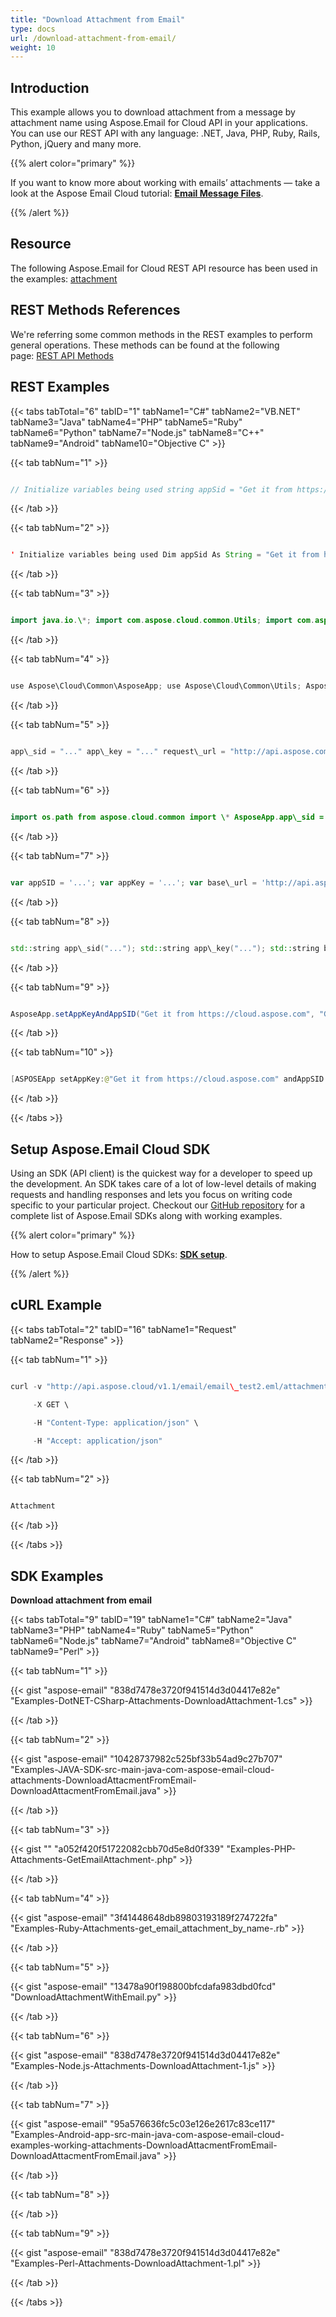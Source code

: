 ```yaml
---
title: "Download Attachment from Email"
type: docs
url: /download-attachment-from-email/
weight: 10
---
```


## **Introduction**
This example allows you to download attachment from a message by attachment name using Aspose.Email for Cloud API in your applications. You can use our REST API with any language: .NET, Java, PHP, Ruby, Rails, Python, jQuery and many more.



{{% alert color="primary" %}} 

If you want to know more about working with emails’ attachments — take a look at the Aspose Email Cloud tutorial: [**Email Message Files**](/email-message-files/).

{{% /alert %}} 
## **Resource**
The following Aspose.Email for Cloud REST API resource has been used in the examples: [attachment](https://apireference.aspose.cloud/email/#/Email/GetEmailAttachment)
## **REST Methods References**
We're referring some common methods in the REST examples to perform general operations. These methods can be found at the following page: [REST API Methods](https://apireference.aspose.cloud/email)
## **REST Examples**

{{< tabs tabTotal="6" tabID="1" tabName1="C#" tabName2="VB.NET" tabName3="Java" tabName4="PHP" tabName5="Ruby" tabName6="Python" tabName7="Node.js" tabName8="C++"  tabName9="Android" tabName10="Objective C" >}}

{{< tab tabNum="1" >}}

```java

// Initialize variables being used string appSid = "Get it from https://cloud.aspose.com"; string appKey = "Get it from https://cloud.aspose.com"; string name = "email-sample.eml"; string attachName = "barcode-sample.png"; string folder = "Email"; string outPath = "c:\\email-attach-out.png"; string storage = string.Empty; // Build URI to perform request string apiUrl = string.Format(@"email/{0}/attachments/{1}?storage={2}&folder={3}", name, attachName, storage, folder); // Get response stream and write it to local disk path using (Stream responseStream = ServiceController.GetStream(apiUrl, appSid, appKey)) using (Stream file = File.OpenWrite(outPath)) { ServiceController.CopyStream(responseStream, file); }

```
{{< /tab >}}

{{< tab tabNum="2" >}}
```java

' Initialize variables being used Dim appSid As String = "Get it from https://cloud.aspose.com" Dim appKey As String = "Get it from https://cloud.aspose.com" Dim name As String = "email-sample.eml" Dim attachName As String = "barcode-sample.png" Dim folder As String = "Email" Dim outPath As String = "c:\email-attach-out.png" Dim storage As String = String.Empty ' Build URI to perform request Dim apiUrl As String = String.Format("email/{0}/attachments/{1}?storage={2}&folder={3}", name, attachName, storage, folder) ' Get response stream and write it to local disk path Using responseStream As Stream = ServiceController.GetStream(apiUrl, appSid, appKey) Using file As Stream = File.OpenWrite(outPath) ServiceController.CopyStream(responseStream, file) End Using End Using

```
{{< /tab >}}

{{< tab tabNum="3" >}}
```java

import java.io.\*; import com.aspose.cloud.common.Utils; import com.aspose.cloud.storage.Folder; String appSID = "..."; String appKey = "..."; String method = "GET"; String requestUrl = "http://api.aspose.com/v1.1/email/Sample1.eml/attachments/attachment.txt"; String outputFile = "attachment.txt"; String outputFilePath = new File(System.getProperty("user.dir"), outputFile).getPath(); String signedUrl = Utils.Sign(requestUrl, appKey, appSID); InputStream responseStream = Utils.ProcessCommand(signedUrl, method); Folder.SaveStreamToFile(outputFilePath, responseStream); responseStream.close(); System.out.println("File saved: " + outputFilePath);

```
{{< /tab >}}

{{< tab tabNum="4" >}}
```java

use Aspose\Cloud\Common\AsposeApp; use Aspose\Cloud\Common\Utils; AsposeApp::$appSID = "..."; AsposeApp::$appKey = "..."; $method = "GET"; $base\_url = "http://api.aspose.com/v1.1"; $request\_url = "$base\_url/email/Sample1.eml/attachments/attachment.txt"; $output\_file = getcwd() . "/attachment.txt"; $signed\_url = Utils::sign($request\_url); $response = Utils::processCommand($signed\_url, $method, "", ""); file\_put\_contents($output\_file, $response); echo "File saved: $output\_file\n";

```
{{< /tab >}}

{{< tab tabNum="5" >}}
```java

app\_sid = "..." app\_key = "..." request\_url = "http://api.aspose.com/v1.1/email/Sample1.eml/attachments/attachment.txt" output\_file = File.join(Dir.pwd, "attachment.txt") Aspose::Cloud::Common::AsposeApp.new(app\_sid, app\_key) signed\_url = Aspose::Cloud::Common::Utils.sign(request\_url) response = RestClient.get(signed\_url) File.open(output\_file, "wb") { |file| file.write(response) } puts "File saved: #{output\_file}"

```
{{< /tab >}}

{{< tab tabNum="6" >}}
```java

import os.path from aspose.cloud.common import \* AsposeApp.app\_sid = "..." AsposeApp.app\_key = "..." method = "GET" request\_url = "http://api.aspose.com/v1.1/email/Sample1.eml/attachments/attachment.txt" output\_file = "attachment.txt" output\_file\_path = os.path.join(os.getcwd(), output\_file) signed\_url = Utils.sign(Utils(), request\_url) response = Utils.process\_command(Utils(), signed\_url, method, "", "") Utils.save\_file(Utils(), response, output\_file\_path) print "File saved:", output\_file\_path

```
{{< /tab >}}

{{< tab tabNum="7" >}}

```javascript

var appSID = '...'; var appKey = '...'; var base\_url = 'http://api.aspose.com/v1.1/'; var fs = require('fs'); var method = 'GET'; var request\_url = base\_url + 'email/Sample1.eml/attachments/attachment.txt'; var output\_file = 'attachment.txt'; ProcessCommandContent( method, Sign(request\_url, appSID, appKey), null, function(buffer) { fs.writeFileSync(output\_file, buffer); } );

```
{{< /tab >}}

{{< tab tabNum="8" >}}
```cpp

std::string app\_sid("..."); std::string app\_key("..."); std::string base\_url("http://api.aspose.com/v1.1/"); std::string method = "GET"; std::string request\_url = base\_url + "email/Sample1.eml/attachments/attachment.txt"; std::string signed\_url = sign(request\_url, app\_sid, app\_key); std::string output\_file = "attachment.txt"; std::ofstream output\_fstream; output\_fstream.open(output\_file, std::ofstream::binary); process\_command(method, signed\_url, output\_fstream); output\_fstream.close(); std::cout << "File saved: " << output\_file << std::endl;

```
{{< /tab >}}

{{< tab tabNum="9" >}}
```java

AsposeApp.setAppKeyAndAppSID("Get it from https://cloud.aspose.com", "Get it from https://cloud.aspose.com") AsposeApp.setBaseProductURI("http://api.aspose.com/v1.1"); String EMAIL\_URI = AsposeApp.BASE\_PRODUCT\_URI + "/email/"; //build URL String strURL = EMAIL\_URI + Uri.encode("Message.msg") + "/attachments/" + Uri.encode("License.txt"); //sign URL String signedURL = Utils.sign(strURL); InputStream responseStream = Utils.processCommand(signedURL, "GET"); //Save attachment on Disk String localAttachmentPath = Utils.saveStreamToFile(responseStream, "License.txt");

```
{{< /tab >}}

{{< tab tabNum="10" >}}
```java

[ASPOSEApp setAppKey:@"Get it from https://cloud.aspose.com" andAppSID:@"Get it from https://cloud.aspose.com"]; [ASPOSEProduct setBaseProductUri:@"http://api.aspose.com/v1.1"]; NSString \*EMAIL\_URI = [[ASPOSEProduct baseProductUri] stringByAppendingString:@"/email/"]; NSString \*fileName = @"Self Assessment.eml"; NSString \*attachmentName = @"License.txt"; //build URL NSString \*strURL = [NSString stringWithFormat:@"%@%@/attachments/%@", EMAIL\_URI, [fileName stringByAddingPercentEscapesUsingEncoding:NSUTF8StringEncoding], [attachmentName stringByAddingPercentEscapesUsingEncoding:NSUTF8StringEncoding]]; //sign URL NSString \*signedURL = [ASPOSEUtils sign:strURL]; NSData \*responseData = [ASPOSEUtils processCommand:signedURL httpMethod:@"GET"]; //Parsing JSON if(responseData) { NSError \*error; emailAttachmentResponse = [[ASPOSEEmailAttachmentResponse alloc] initWithData:responseData error:&error]; if(emailAttachmentResponse == nil) { //Save file on Disk emailAttachmentResponse = [[ASPOSEEmailAttachmentResponse alloc] init]; emailAttachmentResponse.localFilePath = [ASPOSEFolder saveFile:responseData withName:@"License.txt"]; } }

```
{{< /tab >}}

{{< /tabs >}}

## **Setup Aspose.Email Cloud SDK**
Using an SDK (API client) is the quickest way for a developer to speed up the development. An SDK takes care of a lot of low-level details of making requests and handling responses and lets you focus on writing code specific to your particular project. Checkout our [GitHub repository](https://github.com/aspose-email-cloud) for a complete list of Aspose.Email SDKs along with working examples.

{{% alert color="primary" %}} 

How to setup Aspose.Email Cloud SDKs: [**SDK setup**](/sdk-setup/).

{{% /alert %}}
## **cURL Example**
{{< tabs tabTotal="2" tabID="16" tabName1="Request" tabName2="Response" >}}

{{< tab tabNum="1" >}}

```java

curl -v "http://api.aspose.cloud/v1.1/email/email\_test2.eml/attachments/README.TXT?appSID=XXXX&signature=XXXX" \

     -X GET \

     -H "Content-Type: application/json" \

     -H "Accept: application/json"

```

{{< /tab >}}

{{< tab tabNum="2" >}}

```java

Attachment

```

{{< /tab >}}

{{< /tabs >}}
## **SDK Examples**
**Download attachment from email**

{{< tabs tabTotal="9" tabID="19" tabName1="C#" tabName2="Java" tabName3="PHP" tabName4="Ruby" tabName5="Python" tabName6="Node.js" tabName7="Android" tabName8="Objective C" tabName9="Perl" >}}

{{< tab tabNum="1" >}}

{{< gist "aspose-email" "838d7478e3720f941514d3d04417e82e" "Examples-DotNET-CSharp-Attachments-DownloadAttachment-1.cs" >}}

{{< /tab >}}

{{< tab tabNum="2" >}}

{{< gist "aspose-email" "10428737982c525bf33b54ad9c27b707" "Examples-JAVA-SDK-src-main-java-com-aspose-email-cloud-attachments-DownloadAttacmentFromEmail-DownloadAttacmentFromEmail.java" >}}

{{< /tab >}}

{{< tab tabNum="3" >}}

{{< gist "" "a052f420f51722082cbb70d5e8d0f339" "Examples-PHP-Attachments-GetEmailAttachment-.php" >}}

{{< /tab >}}

{{< tab tabNum="4" >}}

{{< gist "aspose-email" "3f41448648db89803193189f274722fa" "Examples-Ruby-Attachments-get\_email\_attachment\_by\_name-.rb" >}}

{{< /tab >}}

{{< tab tabNum="5" >}}

{{< gist "aspose-email" "13478a90f198800bfcdafa983dbd0fcd" "DownloadAttachmentWithEmail.py" >}}

{{< /tab >}}

{{< tab tabNum="6" >}}

{{< gist "aspose-email" "838d7478e3720f941514d3d04417e82e" "Examples-Node.js-Attachments-DownloadAttachment-1.js" >}}

{{< /tab >}}

{{< tab tabNum="7" >}}

{{< gist "aspose-email" "95a576636fc5c03e126e2617c83ce117" "Examples-Android-app-src-main-java-com-aspose-email-cloud-examples-working-attachments-DownloadAttacmentFromEmail-DownloadAttacmentFromEmail.java" >}}

{{< /tab >}}

{{< tab tabNum="8" >}}

{{< /tab >}}

{{< tab tabNum="9" >}}

{{< gist "aspose-email" "838d7478e3720f941514d3d04417e82e" "Examples-Perl-Attachments-DownloadAttachment-1.pl" >}}

{{< /tab >}}

{{< /tabs >}}

